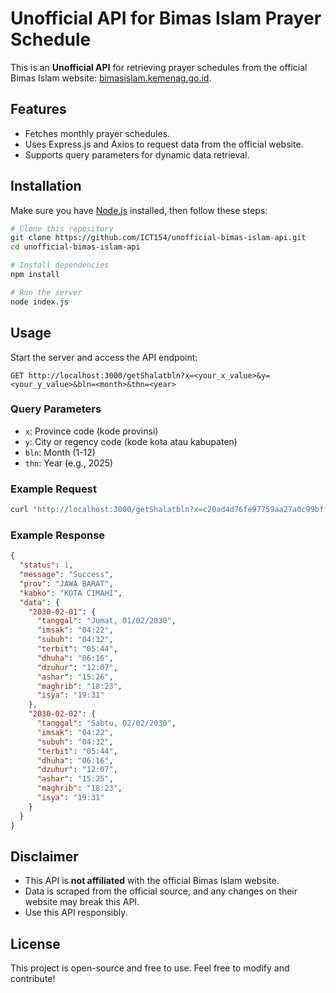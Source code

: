 # Unofficial API for Bimas Islam Prayer Schedule

This is an **Unofficial API** for retrieving prayer schedules from the official Bimas Islam website: [bimasislam.kemenag.go.id](https://bimasislam.kemenag.go.id/jadwalshalat).

## Features

- Fetches monthly prayer schedules.
- Uses Express.js and Axios to request data from the official website.
- Supports query parameters for dynamic data retrieval.

## Installation

Make sure you have [Node.js](https://nodejs.org/) installed, then follow these steps:

```sh
# Clone this repository
git clone https://github.com/ICT154/unofficial-bimas-islam-api.git
cd unofficial-bimas-islam-api

# Install dependencies
npm install

# Run the server
node index.js
```

## Usage

Start the server and access the API endpoint:

```
GET http://localhost:3000/getShalatbln?x=<your_x_value>&y=<your_y_value>&bln=<month>&thn=<year>
```

### Query Parameters
- `x`: Province code (kode provinsi)
- `y`: City or regency code (kode kota atau kabupaten)
- `bln`: Month (1-12)
- `thn`: Year (e.g., 2025)

### Example Request

```sh
curl "http://localhost:3000/getShalatbln?x=c20ad4d76fe97759aa27a0c99bff6710&y=eecca5b6365d9607ee5a9d336962c534&bln=2&thn=2025"
```

### Example Response

```json
{
  "status": 1,
  "message": "Success",
  "prov": "JAWA BARAT",
  "kabko": "KOTA CIMAHI",
  "data": {
    "2030-02-01": {
      "tanggal": "Jumat, 01/02/2030",
      "imsak": "04:22",
      "subuh": "04:32",
      "terbit": "05:44",
      "dhuha": "06:16",
      "dzuhur": "12:07",
      "ashar": "15:26",
      "maghrib": "18:23",
      "isya": "19:31"
    },
    "2030-02-02": {
      "tanggal": "Sabtu, 02/02/2030",
      "imsak": "04:22",
      "subuh": "04:32",
      "terbit": "05:44",
      "dhuha": "06:16",
      "dzuhur": "12:07",
      "ashar": "15:25",
      "maghrib": "18:23",
      "isya": "19:31"
    }
  }
}
```

## Disclaimer

- This API is **not affiliated** with the official Bimas Islam website.
- Data is scraped from the official source, and any changes on their website may break this API.
- Use this API responsibly.

## License

This project is open-source and free to use. Feel free to modify and contribute!

